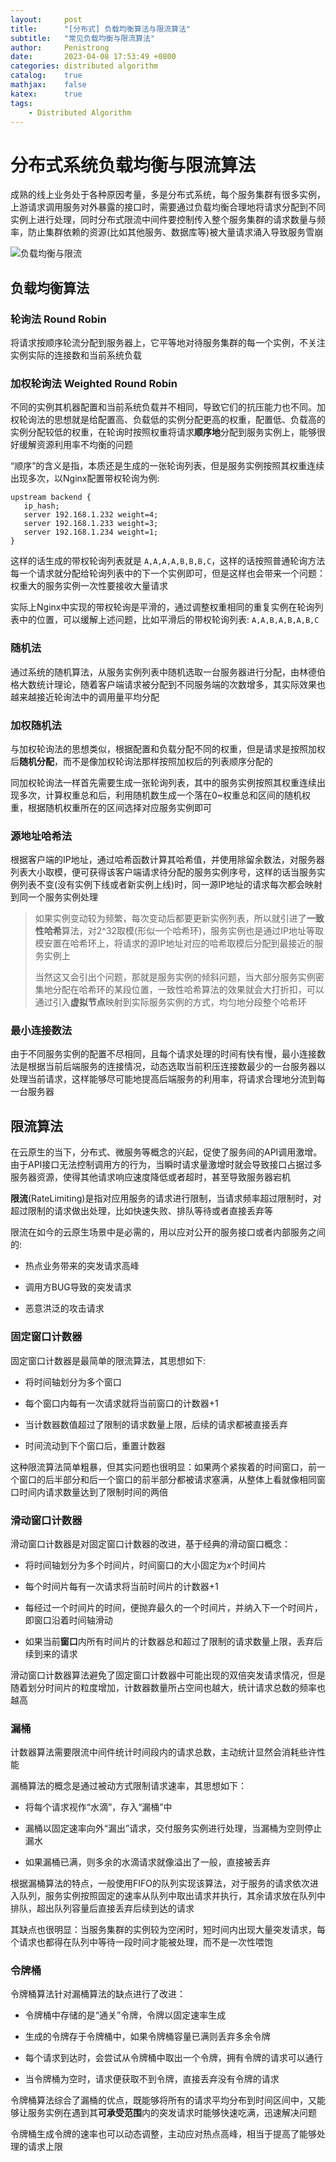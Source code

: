 ```yaml
---
layout:     post
title:      "[分布式] 负载均衡算法与限流算法"
subtitle:   "常见负载均衡与限流算法"
author:     Penistrong
date:       2023-04-08 17:53:49 +0800
categories: distributed algorithm
catalog:    true
mathjax:    false
katex:      true
tags:
    - Distributed Algorithm
---
```


# 分布式系统负载均衡与限流算法

成熟的线上业务处于各种原因考量，多是分布式系统，每个服务集群有很多实例，上游请求调用服务对外暴露的接口时，需要通过负载均衡合理地将请求分配到不同实例上进行处理，同时分布式限流中间件要控制传入整个服务集群的请求数量与频率，防止集群依赖的资源(比如其他服务、数据库等)被大量请求涌入导致服务雪崩

![负载均衡与限流](https://s2.loli.net/2023/04/09/Ri1bcqItVWa2ZTG.jpg)

## 负载均衡算法

### 轮询法 Round Robin

将请求按顺序轮流分配到服务器上，它平等地对待服务集群的每一个实例，不关注实例实际的连接数和当前系统负载

### 加权轮询法 Weighted Round Robin

不同的实例其机器配置和当前系统负载并不相同，导致它们的抗压能力也不同。加权轮询法的思想就是给配置高、负载低的实例分配更高的权重，配置低、负载高的实例分配较低的权重，在轮询时按照权重将请求**顺序地**分配到服务实例上，能够很好缓解资源利用率不均衡的问题

“顺序”的含义是指，本质还是生成的一张轮询列表，但是服务实例按照其权重连续出现多次，以Nginx配置带权轮询为例:

```nginx
upstream backend {
   ip_hash;
   server 192.168.1.232 weight=4;
   server 192.168.1.233 weight=3;
   server 192.168.1.234 weight=1;
}
```

这样的话生成的带权轮询列表就是 `A,A,A,A,B,B,B,C`，这样的话按照普通轮询方法每一个请求就分配给轮询列表中的下一个实例即可，但是这样也会带来一个问题：权重大的服务实例一次性要接收大量请求

实际上Nginx中实现的带权轮询是平滑的，通过调整权重相同的重复实例在轮询列表中的位置，可以缓解上述问题，比如平滑后的带权轮询列表: `A,A,B,A,B,A,B,C`

### 随机法

通过系统的随机算法，从服务实例列表中随机选取一台服务器进行分配，由林德伯格大数统计理论，随着客户端请求被分配到不同服务端的次数增多，其实际效果也越来越接近轮询法中的调用量平均分配

### 加权随机法

与加权轮询法的思想类似，根据配置和负载分配不同的权重，但是请求是按照加权后**随机分配**，而不是像加权轮询法那样按照加权后的列表顺序分配的

同加权轮询法一样首先需要生成一张轮询列表，其中的服务实例按照其权重连续出现多次，计算权重总和后，利用随机数生成一个落在0~权重总和区间的随机权重，根据随机权重所在的区间选择对应服务实例即可

### 源地址哈希法

根据客户端的IP地址，通过哈希函数计算其哈希值，并使用除留余数法，对服务器列表大小取模，便可获得该客户端请求待分配的服务实例序号，这样的话当服务实例列表不变(没有实例下线或者新实例上线)时，同一源IP地址的请求每次都会映射到同一个服务实例处理

> 如果实例变动较为频繁，每次变动后都要更新实例列表，所以就引进了**一致性哈希**算法，对2^32取模(形似一个哈希环)，服务实例也是通过IP地址等取模安置在哈希环上，将请求的源IP地址对应的哈希取模后分配到最接近的服务实例上
>
> 当然这又会引出个问题，那就是服务实例的倾斜问题，当大部分服务实例密集地分配在哈希环的某段位置，一致性哈希算法的效果就会大打折扣，可以通过引入**虚拟节点**映射到实际服务实例的方式，均匀地分段整个哈希环

### 最小连接数法

由于不同服务实例的配置不尽相同，且每个请求处理的时间有快有慢，最小连接数法是根据当前后端服务的连接情况，动态选取当前积压连接数最少的一台服务器以处理当前请求，这样能够尽可能地提高后端服务的利用率，将请求合理地分流到每一台服务器

## 限流算法

在云原生的当下，分布式、微服务等概念的兴起，促使了服务间的API调用激增。由于API接口无法控制调用方的行为，当瞬时请求量激增时就会导致接口占据过多服务器资源，使得其他请求响应速度降低或者超时，甚至导致服务器宕机

**限流**(RateLimiting)是指对应用服务的请求进行限制，当请求频率超过限制时，对超过限制的请求做出处理，比如快速失败、排队等待或者直接丢弃等

限流在如今的云原生场景中是必需的，用以应对公开的服务接口或者内部服务之间的:

- 热点业务带来的突发请求高峰

- 调用方BUG导致的突发请求

- 恶意洪泛的攻击请求

### 固定窗口计数器

固定窗口计数器是最简单的限流算法，其思想如下:

- 将时间轴划分为多个窗口

- 每个窗口内每有一次请求就将当前窗口的计数器+1

- 当计数器数值超过了限制的请求数量上限，后续的请求都被直接丢弃

- 时间流动到下个窗口后，重置计数器

这种限流算法简单粗暴，但其实问题也很明显：如果两个紧挨着的时间窗口，前一个窗口的后半部分和后一个窗口的前半部分都被请求塞满，从整体上看就像相同窗口时间内请求数量达到了限制时间的两倍

### 滑动窗口计数器

滑动窗口计数器是对固定窗口计数器的改进，基于经典的滑动窗口概念：

- 将时间轴划分为多个时间片，时间窗口的大小固定为$x$个时间片

- 每个时间片每有一次请求将当前时间片的计数器+1

- 每经过一个时间片的时间，便抛弃最久的一个时间片，并纳入下一个时间片，即窗口沿着时间轴滑动

- 如果当前**窗口**内所有时间片的计数器总和超过了限制的请求数量上限，丢弃后续到来的请求

滑动窗口计数器算法避免了固定窗口计数器中可能出现的双倍突发请求情况，但是随着划分时间片的粒度增加，计数器数量所占空间也越大，统计请求总数的频率也越高

### 漏桶

计数器算法需要限流中间件统计时间段内的请求总数，主动统计显然会消耗些许性能

漏桶算法的概念是通过被动方式限制请求速率，其思想如下：

- 将每个请求视作“水滴”，存入“漏桶”中

- 漏桶以固定速率向外“漏出”请求，交付服务实例进行处理，当漏桶为空则停止漏水

- 如果漏桶已满，则多余的水滴请求就像溢出了一般，直接被丢弃

根据漏桶算法的特点，一般使用FIFO的队列实现该算法，对于服务的请求依次进入队列，服务实例按照固定的速率从队列中取出请求并执行，其余请求放在队列中排队，超出队列容量后直接丢弃后续到达的请求

其缺点也很明显：当服务集群的实例较为空闲时，短时间内出现大量突发请求，每个请求也都得在队列中等待一段时间才能被处理，而不是一次性喂饱

### 令牌桶

令牌桶算法针对漏桶算法的缺点进行了改进：

- 令牌桶中存储的是“通关”令牌，令牌以固定速率生成

- 生成的令牌存于令牌桶中，如果令牌桶容量已满则丢弃多余令牌

- 每个请求到达时，会尝试从令牌桶中取出一个令牌，拥有令牌的请求可以通行

- 当令牌桶为空时，请求便获取不到令牌，直接丢弃没有令牌的请求

令牌桶算法综合了漏桶的优点，既能够将所有的请求平均分布到时间区间中，又能够让服务实例在遇到其**可承受范围**内的突发请求时能够快速吃满，迅速解决问题

令牌桶生成令牌的速率也可以动态调整，主动应对热点高峰，相当于提高了能够处理的请求上限
